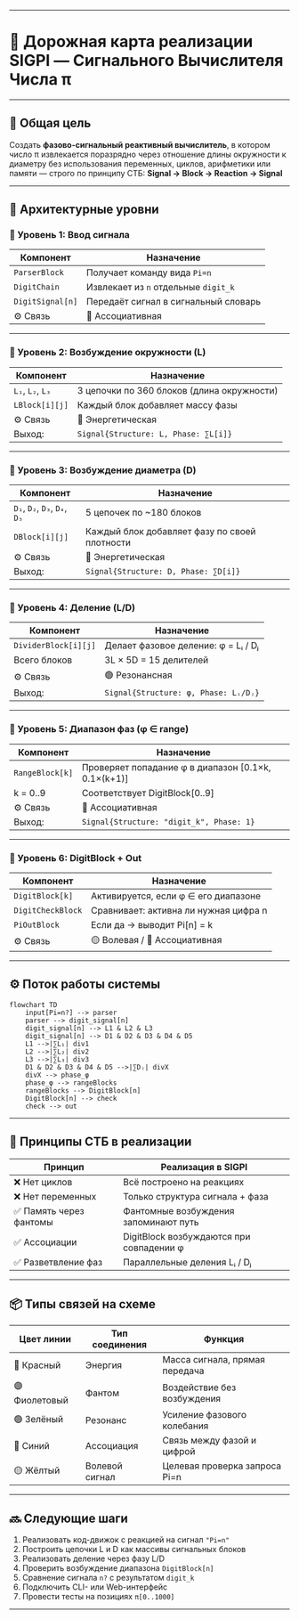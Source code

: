 
---

# 🚀 Дорожная карта реализации SIGPI — Сигнального Вычислителя Числа π

---

## 📘 Общая цель

Создать **фазово-сигнальный реактивный вычислитель**, в котором число π извлекается поразрядно через отношение длины окружности к диаметру без использования переменных, циклов, арифметики или памяти — строго по принципу СТБ:
**Signal → Block → Reaction → Signal**

---

## 📐 Архитектурные уровни

### 🧱 Уровень 1: Ввод сигнала

| Компонент        | Назначение                           |
| ---------------- | ------------------------------------ |
| `ParserBlock`    | Получает команду вида `Pi=n`         |
| `DigitChain`     | Извлекает из `n` отдельные `digit_k` |
| `DigitSignal[n]` | Передаёт сигнал в сигнальный словарь |
| ⚙ Связь          | 🔵 Ассоциативная                     |

---

### 🧱 Уровень 2: Возбуждение окружности (L)

| Компонент        | Назначение                                 |
| ---------------- | ------------------------------------------ |
| `L₁`, `L₂`, `L₃` | 3 цепочки по 360 блоков (длина окружности) |
| `LBlock[i][j]`   | Каждый блок добавляет массу фазы           |
| ⚙ Связь          | 🔴 Энергетическая                          |
| Выход:           | `Signal{Structure: L, Phase: ∑L[i]}`       |

---

### 🧱 Уровень 3: Возбуждение диаметра (D)

| Компонент                    | Назначение                                    |
| ---------------------------- | --------------------------------------------- |
| `D₁`, `D₂`, `D₃`, `D₄`, `D₅` | 5 цепочек по \~180 блоков                     |
| `DBlock[i][j]`               | Каждый блок добавляет фазу по своей плотности |
| ⚙ Связь                      | 🔴 Энергетическая                             |
| Выход:                       | `Signal{Structure: D, Phase: ∑D[i]}`          |

---

### 🧱 Уровень 4: Деление (L/D)

| Компонент            | Назначение                           |
| -------------------- | ------------------------------------ |
| `DividerBlock[i][j]` | Делает фазовое деление: φ = Lᵢ / Dⱼ  |
| Всего блоков         | 3L × 5D = 15 делителей               |
| ⚙ Связь              | 🟢 Резонансная                       |
| Выход:               | `Signal{Structure: φ, Phase: Lᵢ/Dⱼ}` |

---

### 🧱 Уровень 5: Диапазон фаз (φ ∈ range)

| Компонент       | Назначение                                           |
| --------------- | ---------------------------------------------------- |
| `RangeBlock[k]` | Проверяет попадание φ в диапазон \[0.1×k, 0.1×(k+1)] |
| k = 0..9        | Соответствует DigitBlock\[0..9]                      |
| ⚙ Связь         | 🔵 Ассоциативная                                     |
| Выход:          | `Signal{Structure: "digit_k", Phase: 1}`             |

---

### 🧱 Уровень 6: DigitBlock + Out

| Компонент         | Назначение                            |
| ----------------- | ------------------------------------- |
| `DigitBlock[k]`   | Активируется, если φ ∈ его диапазоне  |
| `DigitCheckBlock` | Сравнивает: активна ли нужная цифра n |
| `PiOutBlock`      | Если да → выводит Pi\[n] = k          |
| ⚙ Связь           | 🟡 Волевая / 🔵 Ассоциативная         |

---

## ⚙️ Поток работы системы

```mermaid
flowchart TD
    input[Pi=n?] --> parser
    parser --> digit_signal[n]
    digit_signal[n] --> L1 & L2 & L3
    digit_signal[n] --> D1 & D2 & D3 & D4 & D5
    L1 -->|∑L₁| div1
    L2 -->|∑L₂| div2
    L3 -->|∑L₃| div3
    D1 & D2 & D3 & D4 & D5 -->|∑Dⱼ| divX
    divX --> phase_φ
    phase_φ --> rangeBlocks
    rangeBlocks --> DigitBlock[n]
    DigitBlock[n] --> check
    check --> out
```

---

## 🧠 Принципы СТБ в реализации

| Принцип                | Реализация в SIGPI                       |
| ---------------------- | ---------------------------------------- |
| ❌ Нет циклов           | Всё построено на реакциях                |
| ❌ Нет переменных       | Только структура сигнала + фаза          |
| ✅ Память через фантомы | Фантомные возбуждения запоминают путь    |
| ✅ Ассоциации           | DigitBlock возбуждаются при совпадении φ |
| ✅ Разветвление фаз     | Параллельные деления Lᵢ / Dⱼ             |

---

## 📦 Типы связей на схеме

| Цвет линии    | Тип соединения | Функция                        |
| ------------- | -------------- | ------------------------------ |
| 🔴 Красный    | Энергия        | Масса сигнала, прямая передача |
| 🟣 Фиолетовый | Фантом         | Воздействие без возбуждения    |
| 🟢 Зелёный    | Резонанс       | Усиление фазового колебания    |
| 🔵 Синий      | Ассоциация     | Связь между фазой и цифрой     |
| 🟡 Жёлтый     | Волевой сигнал | Целевая проверка запроса Pi=n  |

---

## 🔜 Следующие шаги

1. Реализовать код-движок с реакцией на сигнал `"Pi=n"`
2. Построить цепочки L и D как массивы сигнальных блоков
3. Реализовать деление через фазу L/D
4. Проверить возбуждение диапазона `DigitBlock[n]`
5. Сравнение сигнала `n?` с результатом `digit_k`
6. Подключить CLI- или Web-интерфейс
7. Провести тесты на позициях `π[0..1000]`

---

